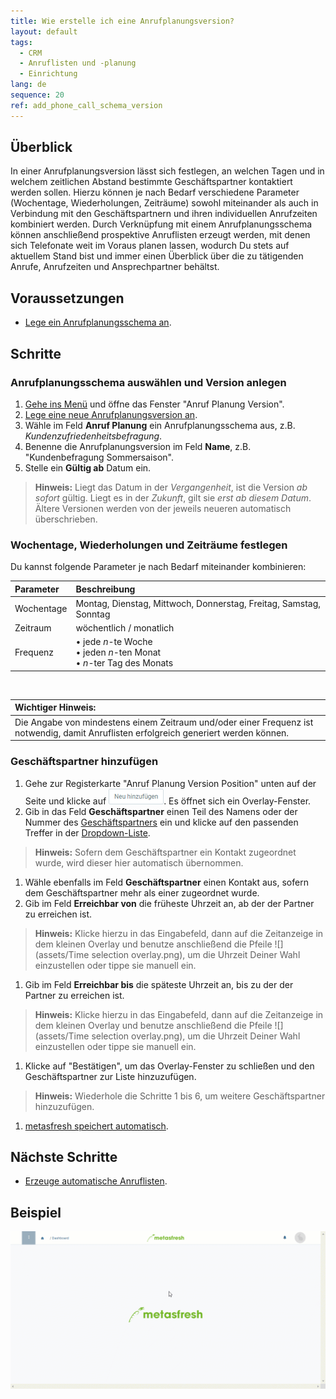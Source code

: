 ```yaml
---
title: Wie erstelle ich eine Anrufplanungsversion?
layout: default
tags:
  - CRM
  - Anruflisten und -planung
  - Einrichtung
lang: de
sequence: 20
ref: add_phone_call_schema_version
---
```


## Überblick
In einer Anrufplanungsversion lässt sich festlegen, an welchen Tagen und in welchem zeitlichen Abstand bestimmte Geschäftspartner kontaktiert werden sollen. Hierzu können je nach Bedarf verschiedene Parameter (Wochentage, Wiederholungen, Zeiträume) sowohl miteinander als auch in Verbindung mit den Geschäftspartnern und ihren individuellen Anrufzeiten kombiniert werden. Durch Verknüpfung mit einem Anrufplanungsschema können anschließend prospektive Anruflisten erzeugt werden, mit denen sich Telefonate weit im Voraus planen lassen, wodurch Du stets auf aktuellem Stand bist und immer einen Überblick über die zu tätigenden Anrufe, Anrufzeiten und Ansprechpartner behältst.

## Voraussetzungen
- [Lege ein Anrufplanungsschema an](Anrufplanungsschema_anlegen).

## Schritte

### Anrufplanungsschema auswählen und Version anlegen
1. [Gehe ins Menü](Menu) und öffne das Fenster "Anruf Planung Version".
1. [Lege eine neue Anrufplanungsversion an](Neuer_Datensatz_Fenster_Webui).
1. Wähle im Feld **Anruf Planung** ein Anrufplanungsschema aus, z.B. *Kundenzufriedenheitsbefragung*.
1. Benenne die Anrufplanungsversion im Feld **Name**, z.B. "Kundenbefragung Sommersaison".
1. Stelle ein **Gültig ab** Datum ein.
 >**Hinweis:** Liegt das Datum in der *Vergangenheit*, ist die Version *ab sofort* gültig. Liegt es in der *Zukunft*, gilt sie *erst ab diesem Datum*. Ältere Versionen werden von der jeweils neueren automatisch überschrieben.

### Wochentage, Wiederholungen und Zeiträume festlegen
Du kannst folgende Parameter je nach Bedarf miteinander kombinieren:

| Parameter | Beschreibung |
| :--- | :--- |
| Wochentage | Montag, Dienstag, Mittwoch, Donnerstag, Freitag, Samstag, Sonntag |
| Zeitraum | wöchentlich / monatlich |
| Frequenz | •&nbsp;jede *n*-te Woche<br> •&nbsp;jeden *n*-ten Monat<br> •&nbsp;*n*-ter Tag des Monats |

<br>

| **Wichtiger Hinweis:** |
| :--- |
| Die Angabe von mindestens einem Zeitraum und/oder einer Frequenz ist notwendig, damit Anruflisten erfolgreich generiert werden können. |

### Geschäftspartner hinzufügen
1. Gehe zur Registerkarte "Anruf Planung Version Position" unten auf der Seite und klicke auf !["Neu hinzufügen"](assets/Neu_hinzufuegen_Button.png). Es öffnet sich ein Overlay-Fenster.
1. Gib in das Feld **Geschäftspartner** einen Teil des Namens oder der Nummer des [Geschäftspartners](Neuer_Geschaeftspartner) ein und klicke auf den passenden Treffer in der <a href="Keyboard_Shortcuts_Liste#dropdown" title="Dynamisches Suchfeld (Autocomplete)">Dropdown-Liste</a>.
 >**Hinweis:** Sofern dem Geschäftspartner ein Kontakt zugeordnet wurde, wird dieser hier automatisch übernommen.

1. Wähle ebenfalls im Feld **Geschäftspartner** einen Kontakt aus, sofern dem Geschäftspartner mehr als einer zugeordnet wurde.
1. Gib im Feld **Erreichbar von** die früheste Uhrzeit an, ab der der Partner zu erreichen ist.
 >**Hinweis:** Klicke hierzu in das Eingabefeld, dann auf die Zeitanzeige in dem kleinen Overlay und benutze anschließend die Pfeile ![](assets/Time selection overlay.png), um die Uhrzeit Deiner Wahl einzustellen oder tippe sie manuell ein.

1. Gib im Feld **Erreichbar bis** die späteste Uhrzeit an, bis zu der der Partner zu erreichen ist.
 >**Hinweis:** Klicke hierzu in das Eingabefeld, dann auf die Zeitanzeige in dem kleinen Overlay und benutze anschließend die Pfeile ![](assets/Time selection overlay.png), um die Uhrzeit Deiner Wahl einzustellen oder tippe sie manuell ein.

1. Klicke auf "Bestätigen", um das Overlay-Fenster zu schließen und den Geschäftspartner zur Liste hinzuzufügen.
 >**Hinweis:** Wiederhole die Schritte 1 bis 6, um weitere Geschäftspartner hinzuzufügen.

1. [metasfresh speichert automatisch](Speicheranzeige).

## Nächste Schritte
- [Erzeuge automatische Anruflisten](Anruflisten_automatisch_generieren).

## Beispiel
![](assets/Anrufplanungsversion_erstellen.gif)
